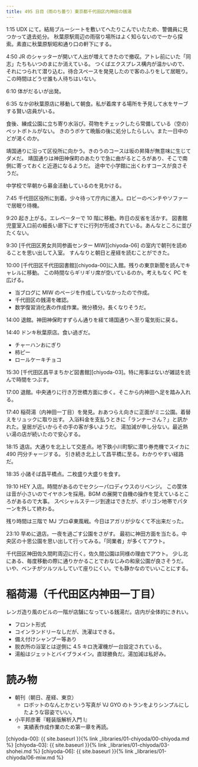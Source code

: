 ```yaml
---
title: 495 日目（雨のち曇り）東京都千代田区内神田の銭湯
---
```


1:15 UDX にて。結局ブルーシートを敷いてへたりこんでいたため、警備員に見つかって退去処分。
秋葉原駅周辺の雨宿り場所はよく知らないので一から探索。素直に秋葉原駅昭和通り口の軒下にする。

4:50 JR のシャッターが開いて人出が増えてきたので撤収。アトレ前にいた「同志」たちもいつのまにか消えている。
つくばエクスプレス構内が温かいので、それにつられて潜り込む。待合スペースを発見したので客のふりをして居眠り。
この時間はどうせ誰も人待ちはいない。

6:10 体がだるいが出発。

6:35 なか卯秋葉原店に移動して朝食。私が着席する場所を予見して水をサーブする賢い店員がいる。

食後、練成公園に立ち寄り水浴び。荷物をチェックしたら常備している（空の）ペットボトルがない。
きのうボケて晩飯の後に処分したらしい。また一日中のどが渇くのか。

靖国通りに沿って区役所に向かう。きのうのコースは坂の昇降が無意味に生じてダメだ。
靖国通りは神田神保町のあたりで急に曲がるところがあり、そこで南側に寄っておくと近道になるようだ。
途中で小学館に出くわすコースが良さそうだ。

中学校で早朝から募金活動しているのを見かける。

7:45 千代田区役所に到着。少々待って庁内に進入。ロビーのベンチやソファーで居眠り待機。

9:20 起き上がる。エレベーターで 10 階に移動。昨日の反省を活かす。
図書館児童室入口前の細長い廊下にすでに行列が形成されている。あんなところに並びたくない。

9:30 [千代田区男女共同参画センター MIW][chiyoda-06] の室内で朝刊を読めることを思い出して入室。
すんなりと朝日と産経を読むことができた。

10:00 [千代田区千代田図書館][chiyoda-00]に入館。残りの東京新聞を読んでキャレルに移動。
この時間ならギリギリ席が空いているのか。考えもなく PC を広げる。

* 当ブログに MIW のページを作成していなかったので作成。
* 千代田区の銭湯を確認。
* 数学復習消化表の作成作業。微分積分。長くなりそうだ。

14:00 退館。神田神保町すずらん通りを経て靖国通りへ至り電気街に戻る。

14:40 ドンキ秋葉原店。食い過ぎだ。
* チャーハンおにぎり
* 柿ピー
* ロールケーキチョコ

15:30 [千代田区昌平まちかど図書館][chiyoda-03]。特に用事はないが雑誌を読んで時間をつぶす。

17:00 退館。中央通りに行き万世橋方面に歩く。そこから内神田へ足を踏み入れる。

17:40 稲荷湯（内神田一丁目）を発見。おあつらえ向きに正面がミニ公園。着替えをリュックに取り出す。
入浴料金を支払うときに「ランナーさん？」と訊かれた。皇居が近いからその手の客が多いようだ。
湯加減が申し分ない。最近熱い湯の店が続いたので安心する。

18:15 退店。大通りを北上して交差点。地下鉄小川町駅に潜り券売機でスイカに 490 円分チャージする。
引き続き北上して昌平橋に至る。わかりやすい経路だ。

18:35 小諸そば昌平橋点。二枚盛り大盛りを食す。

19:10 HEY 入店。時間があるのでセクシーパロディウスのリベンジ。
この筐体は音が小さいのでイヤホンを採用。BGM の展開で自機の操作を覚えているところがあるので大事。
スペシャルステージ到達はできたが、ポリゴン地帯でパターンを外して終わる。

残り時間は三階で MJ プロ卓東風戦。今日はアガリが少なくて不出来だった。

23:10 早めに退店。一夜を過ごす公園をさがす。
最初に神田方面を当たる。中央区の十思公園を思い出して行ってみる。「同業者」が多くてアウト。

千代田区神田佐久間町周辺に行く。佐久間公園は同様の理由でアウト。
少し北にある、毎度移動の際に通りかかることでおなじみの和泉公園が良さそうだ。
いや、ベンチがツルツルしていて座りにくい。でも静かなのでいいことにする。

# 稲荷湯（千代田区内神田一丁目）

レンガ造り風のビルの一階が店舗になっている銭湯だ。店内が全体的にきれい。

* フロント形式
* コインランドリーなしだが、洗濯はできる。
* 備え付けシャンプー等あり
* 脱衣所の浴室とは逆側に 4.5 キロ洗濯機が一台設定されている。
* 湯船はジェットとバイブラメイン。直球勝負だ。湯加減は私好み。

# 読み物

* 朝刊（朝日、産経、東京）
  * ロボットのなんとかという写真が VJ GYO のトランをよりシンプルにしたような容姿でいい。
* 小平邦彦著『軽装版解析入門 I』
  * 実績表作成作業のため第一章を再読。

[chiyoda-00]: {{ site.baseurl }}{% link _libraries/01-chiyoda/00-chiyoda.md %}
[chiyoda-03]: {{ site.baseurl }}{% link _libraries/01-chiyoda/03-shohei.md %}
[chiyoda-06]: {{ site.baseurl }}{% link _libraries/01-chiyoda/06-miw.md %}
